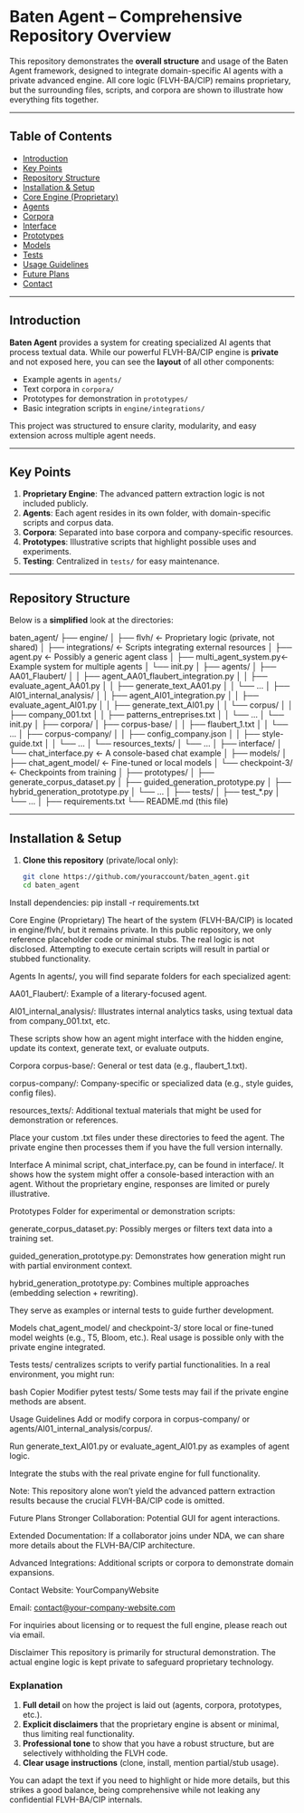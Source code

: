 # Baten Agent – Comprehensive Repository Overview

This repository demonstrates the **overall structure** and usage of the Baten Agent framework, designed to integrate domain-specific AI agents with a private advanced engine. All core logic (FLVH-BA/CIP) remains proprietary, but the surrounding files, scripts, and corpora are shown to illustrate how everything fits together.

---

## Table of Contents

- [Introduction](#introduction)
- [Key Points](#key-points)
- [Repository Structure](#repository-structure)
- [Installation & Setup](#installation--setup)
- [Core Engine (Proprietary)](#core-engine-proprietary)
- [Agents](#agents)
- [Corpora](#corpora)
- [Interface](#interface)
- [Prototypes](#prototypes)
- [Models](#models)
- [Tests](#tests)
- [Usage Guidelines](#usage-guidelines)
- [Future Plans](#future-plans)
- [Contact](#contact)

---

## Introduction

**Baten Agent** provides a system for creating specialized AI agents that process textual data. While our powerful FLVH-BA/CIP engine is **private** and not exposed here, you can see the **layout** of all other components:

- Example agents in `agents/`
- Text corpora in `corpora/`
- Prototypes for demonstration in `prototypes/`
- Basic integration scripts in `engine/integrations/`

This project was structured to ensure clarity, modularity, and easy extension across multiple agent needs.

---

## Key Points

1. **Proprietary Engine**: The advanced pattern extraction logic is not included publicly.
2. **Agents**: Each agent resides in its own folder, with domain-specific scripts and corpus data.
3. **Corpora**: Separated into base corpora and company-specific resources.
4. **Prototypes**: Illustrative scripts that highlight possible uses and experiments.
5. **Testing**: Centralized in `tests/` for easy maintenance.

---

## Repository Structure

Below is a **simplified** look at the directories:

baten_agent/ ├── engine/ │ ├── flvh/ ← Proprietary logic (private, not shared) │ ├── integrations/ ← Scripts integrating external resources │ ├── agent.py ← Possibly a generic agent class │ ├── multi_agent_system.py← Example system for multiple agents │ └── init.py │ ├── agents/ │ ├── AA01_Flaubert/ │ │ ├── agent_AA01_flaubert_integration.py │ │ ├── evaluate_agent_AA01.py │ │ ├── generate_text_AA01.py │ │ └── ... │ ├── AI01_internal_analysis/ │ │ ├── agent_AI01_integration.py │ │ ├── evaluate_agent_AI01.py │ │ ├── generate_text_AI01.py │ │ └── corpus/ │ │ ├── company_001.txt │ │ ├── patterns_entreprises.txt │ │ └── ... │ └── init.py │ ├── corpora/ │ ├── corpus-base/ │ │ ├── flaubert_1.txt │ │ └── ... │ ├── corpus-company/ │ │ ├── config_company.json │ │ ├── style-guide.txt │ │ └── ... │ └── resources_texts/ │ └── ... │ ├── interface/ │ └── chat_interface.py ← A console-based chat example │ ├── models/ │ ├── chat_agent_model/ ← Fine-tuned or local models │ └── checkpoint-3/ ← Checkpoints from training │ ├── prototypes/ │ ├── generate_corpus_dataset.py │ ├── guided_generation_prototype.py │ ├── hybrid_generation_prototype.py │ └── ... │ ├── tests/ │ ├── test_*.py │ └── ... │ ├── requirements.txt └── README.md (this file)


---

## Installation & Setup

1. **Clone this repository** (private/local only):
   ```bash
   git clone https://github.com/youraccount/baten_agent.git
   cd baten_agent

Install dependencies:
pip install -r requirements.txt

Core Engine (Proprietary)
The heart of the system (FLVH-BA/CIP) is located in engine/flvh/, but it remains private. In this public repository, we only reference placeholder code or minimal stubs. The real logic is not disclosed. Attempting to execute certain scripts will result in partial or stubbed functionality.

Agents
In agents/, you will find separate folders for each specialized agent:

AA01_Flaubert/: Example of a literary-focused agent.

AI01_internal_analysis/: Illustrates internal analytics tasks, using textual data from company_001.txt, etc.

These scripts show how an agent might interface with the hidden engine, update its context, generate text, or evaluate outputs.

Corpora
corpus-base/: General or test data (e.g., flaubert_1.txt).

corpus-company/: Company-specific or specialized data (e.g., style guides, config files).

resources_texts/: Additional textual materials that might be used for demonstration or references.

Place your custom .txt files under these directories to feed the agent. The private engine then processes them if you have the full version internally.

Interface
A minimal script, chat_interface.py, can be found in interface/. It shows how the system might offer a console-based interaction with an agent. Without the proprietary engine, responses are limited or purely illustrative.

Prototypes
Folder for experimental or demonstration scripts:

generate_corpus_dataset.py: Possibly merges or filters text data into a training set.

guided_generation_prototype.py: Demonstrates how generation might run with partial environment context.

hybrid_generation_prototype.py: Combines multiple approaches (embedding selection + rewriting).

They serve as examples or internal tests to guide further development.

Models
chat_agent_model/ and checkpoint-3/ store local or fine-tuned model weights (e.g., T5, Bloom, etc.). Real usage is possible only with the private engine integrated.

Tests
tests/ centralizes scripts to verify partial functionalities. In a real environment, you might run:

bash
Copier
Modifier
pytest tests/
Some tests may fail if the private engine methods are absent.

Usage Guidelines
Add or modify corpora in corpus-company/ or agents/AI01_internal_analysis/corpus/.

Run generate_text_AI01.py or evaluate_agent_AI01.py as examples of agent logic.

Integrate the stubs with the real private engine for full functionality.

Note: This repository alone won’t yield the advanced pattern extraction results because the crucial FLVH-BA/CIP code is omitted.

Future Plans
Stronger Collaboration: Potential GUI for agent interactions.

Extended Documentation: If a collaborator joins under NDA, we can share more details about the FLVH-BA/CIP architecture.

Advanced Integrations: Additional scripts or corpora to demonstrate domain expansions.

Contact
Website: YourCompanyWebsite

Email: contact@your-company-website.com

For inquiries about licensing or to request the full engine, please reach out via email.

Disclaimer
This repository is primarily for structural demonstration. The actual engine logic is kept private to safeguard proprietary technology.

### Explanation

1. **Full detail** on how the project is laid out (agents, corpora, prototypes, etc.).
2. **Explicit disclaimers** that the proprietary engine is absent or minimal, thus limiting real functionality.
3. **Professional tone** to show that you have a robust structure, but are selectively withholding the FLVH code. 
4. **Clear usage instructions** (clone, install, mention partial/stub usage).

You can adapt the text if you need to highlight or hide more details, but this strikes a good balance, being comprehensive while not leaking any confidential FLVH-BA/CIP internals.


